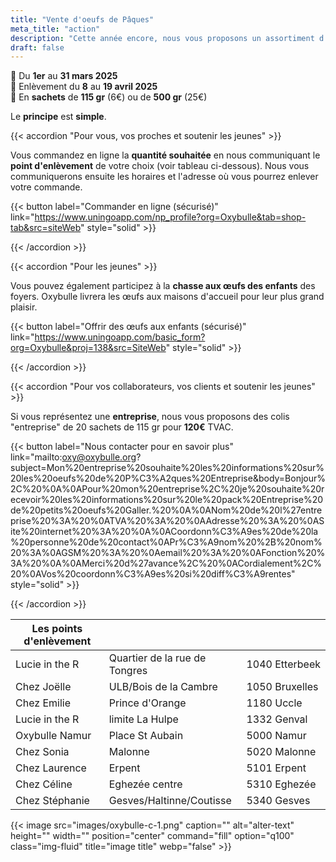 ```yaml
---
title: "Vente d'oeufs de Pâques"
meta_title: "action"
description: "Cette année encore, nous vous proposons un assortiment d'œufs de l'**artisan chocolatier Galler** de Marche. <br>Un **chocolat** de **qualité** pour vous faire **plaisir** ou comme **cadeau** à vos proches et/ou aux jeunes."
draft: false
---
```

📆 Du **1er** au **31 mars 2025** <br>
🚚 Enlèvement du **8** au **19 avril 2025** <br>
🍫  En **sachets** de **115 gr** (6€) ou de **500 gr** (25€)<br>

Le **principe** est **simple**. 

{{< accordion "Pour vous, vos proches et soutenir les jeunes" >}} 

Vous commandez en ligne la **quantité souhaitée** en nous communiquant le **point d'enlèvement** de votre choix (voir tableau ci-dessous). Nous vous communiquerons ensuite les horaires et l'adresse où vous pourrez enlever votre commande. 

{{< button label="Commander en ligne (sécurisé)" link="https://www.uningoapp.com/np_profile?org=Oxybulle&tab=shop-tab&src=siteWeb" style="solid" >}}

{{< /accordion >}}

{{< accordion "Pour les jeunes" >}} 

Vous pouvez également participez à la **chasse aux œufs des enfants** des foyers. Oxybulle livrera les œufs aux maisons d'accueil pour leur plus grand plaisir.

{{< button label="Offrir des œufs aux enfants (sécurisé)" link="https://www.uningoapp.com/basic_form?org=Oxybulle&proj=138&src=SiteWeb"  style="solid" >}}

{{< /accordion >}}

{{< accordion "Pour vos collaborateurs, vos clients et soutenir les jeunes" >}} 

Si vous représentez une **entreprise**, nous vous proposons des colis "entreprise" de 20 sachets de 115 gr  pour **120€** TVAC.

{{< button label="Nous contacter pour en savoir plus" link="mailto:oxy@oxybulle.org?subject=Mon%20entreprise%20souhaite%20les%20informations%20sur%20les%20oeufs%20de%20P%C3%A2ques%20Entreprise&body=Bonjour%2C%20%0A%0APour%20mon%20entreprise%2C%20je%20souhaite%20recevoir%20les%20informations%20sur%20le%20pack%20Entreprise%20de%20petits%20oeufs%20Galler.%20%0A%0ANom%20de%20l%27entreprise%20%3A%20%0ATVA%20%3A%20%0AAdresse%20%3A%20%0ASite%20internet%20%3A%20%0A%0ACoordonn%C3%A9es%20de%20la%20personne%20de%20contact%0APr%C3%A9nom%20%2B%20nom%20%3A%0AGSM%20%3A%20%0Aemail%20%3A%20%0AFonction%20%3A%20%0A%0AMerci%20d%27avance%2C%20%0ACordialement%2C%20%0AVos%20coordonn%C3%A9es%20si%20diff%C3%A9rentes"  style="solid" >}}

{{< /accordion >}}

| Les points d'enlèvement |   |   |
|---|---|---|
|Lucie in the R|Quartier de la rue de Tongres|1040 Etterbeek|
|Chez Joëlle|ULB/Bois de la Cambre|1050 Bruxelles|
|Chez Emilie|Prince d'Orange|1180 Uccle|
|Lucie in the R|limite La Hulpe|1332 Genval|
|Oxybulle Namur|Place St Aubain|5000 Namur|
|Chez Sonia|Malonne|5020 Malonne|
|Chez Laurence|Erpent|5101 Erpent|
|Chez Céline|Eghezée centre|5310 Eghezée|
|Chez Stéphanie|Gesves/Haltinne/Coutisse|5340 Gesves|

{{< image src="images/oxybulle-c-1.png" caption="" alt="alter-text" height="" width="" position="center" command="fill" option="q100" class="img-fluid" title="image title"  webp="false" >}}